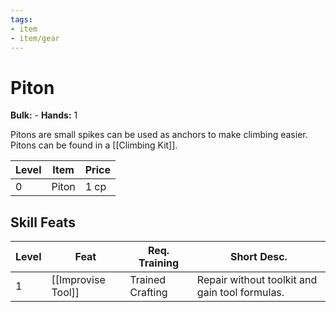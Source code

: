 ```yaml
---
tags:
- item
- item/gear
---
```

# Piton

**Bulk:** -
**Hands:** 1

Pitons are small spikes can be used as anchors to make climbing easier. Pitons can be found in a [[Climbing Kit]].

| **Level** | **Item** | **Price** |
| --------- | -------- | --------- |
| 0         | Piton    | 1 cp      |

## Skill Feats

| Level | Feat               | Req. Training    | Short Desc.                                    |
| ----- | ------------------ | ---------------- | ---------------------------------------------- |
| 1     | [[Improvise Tool]] | Trained Crafting | Repair without toolkit and gain tool formulas. |
